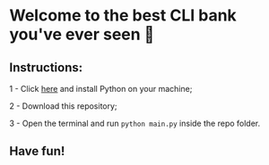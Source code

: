 # Welcome to the best CLI bank you've ever seen 💜

## Instructions:

1 - Click [here](https://www.python.org/downloads/) and install Python on your machine;

2 - Download this repository;

3 - Open the terminal and run `python main.py` inside the repo folder.

## Have fun!
